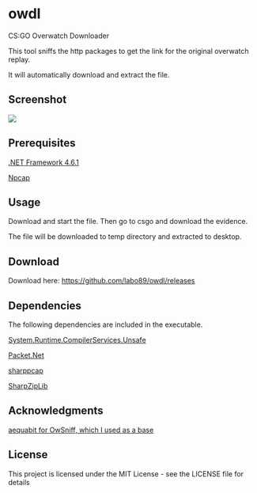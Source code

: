 # owdl
CS:GO Overwatch Downloader

This tool sniffs the http packages to get the link for the original overwatch replay.

It will automatically download and extract the file.

## Screenshot
![](https://github.com/labo89/owdl/blob/master/screenshots/screenshot1.png?raw=true "")

## Prerequisites
[.NET Framework 4.6.1](https://www.microsoft.com/de-de/download/details.aspx?id=49982)

[Npcap](https://nmap.org/download.html)

## Usage
Download and start the file. Then go to csgo and download the evidence. 

The file will be downloaded to temp directory and extracted to desktop.

## Download
Download here: https://github.com/labo89/owdl/releases

## Dependencies
The following dependencies are included in the executable.

[System.Runtime.CompilerServices.Unsafe](https://github.com/dotnet/runtime/tree/master/src/libraries/System.Runtime.CompilerServices.Unsafe)

[Packet.Net](https://github.com/chmorgan/packetnet)

[sharppcap](https://github.com/chmorgan/sharppcap)

[SharpZipLib](https://github.com/icsharpcode/SharpZipLib)

## Acknowledgments
[aequabit for OwSniff, which I used as a base](https://github.com/aequabit/OwSniff)

## License
This project is licensed under the MIT License - see the LICENSE file for details
